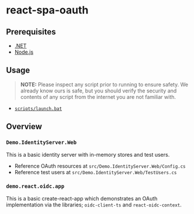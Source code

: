 # react-spa-oauth

## Prerequisites

- [.NET](https://dotnet.microsoft.com/en-us/download/dotnet)
- [Node.js](https://nodejs.org/en/download/)

## Usage

> __NOTE:__ Please inspect any script prior to running to ensure safety. We already know ours is safe, but you should verify the security and contents of any script from the internet you are not familiar with.

- [`scripts/launch.bat`](scripts/launch.bat)

## Overview

### `Demo.IdentityServer.Web`

This is a basic identity server with in-memory stores and test users.

- Reference OAuth resources at `src/Demo.IdentityServer.Web/Config.cs`
- Reference test users at `src/Demo.IdentityServer.Web/TestUsers.cs`

### `demo.react.oidc.app`

This is a basic create-react-app which demonstrates an OAuth implementation via the libraries; `oidc-client-ts` and `react-oidc-context`.
